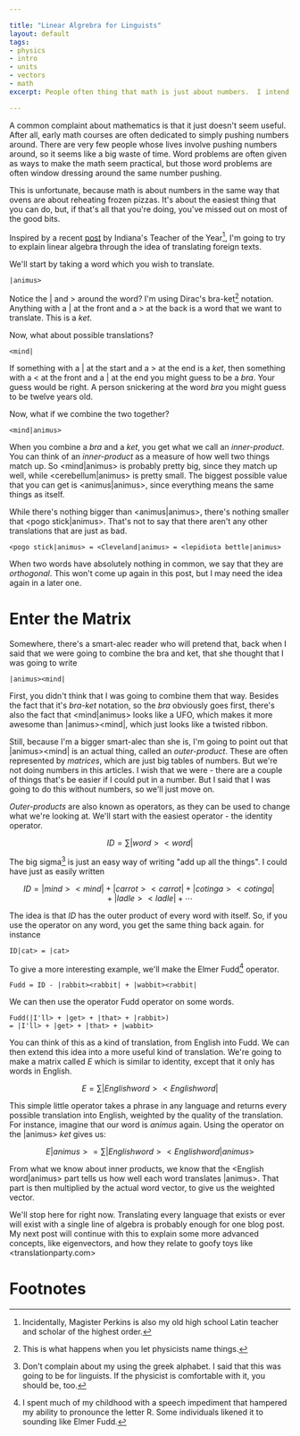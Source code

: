 ```yaml
---

title: "Linear Algrebra for Linguists"
layout: default
tags:
- physics
- intro
- units
- vectors
- math
excerpt: People often thing that math is just about numbers.  I intend to disabuse this notion by discussing linear algebra from a linguistic perspective.

---
```



A common complaint about mathematics is that it just doesn't seem
useful.  After all, early math courses are often dedicated to simply
pushing numbers around. There are very few people whose lives involve
pushing numbers around, so it seems like a big waste of time. Word
problems are often given as ways to make the math seem practical, but
those word problems are often window dressing around the same number
pushing.

This is unfortunate, because math is about numbers in the same way
that ovens are about reheating frozen pizzas.  It's about the easiest
thing that you can do, but, if that's all that you're doing, you've
missed out on most of the good bits.

Inspired by a recent
[post](http://nclatin.blogspot.co.uk/2014/08/of-math-and-latin.html)
by Indiana's Teacher of the Year[^1], I'm going to try to explain
linear algebra through the idea of translating foreign texts.

We'll start by taking a word which you wish to translate.

~~~
|animus>
~~~

Notice the | and > around the word?  I'm using Dirac's bra-ket[^2]
notation.  Anything with a | at the front and a > at the back is a
word that we want to translate.  This is a *ket*.

Now, what about possible translations?

~~~
<mind|
~~~

If something with a | at the start and a > at the end is a *ket*, then
something with a < at the front and a | at the end you might guess to
be a *bra*.  Your guess would be right.  A person snickering at the
word *bra* you might guess to be twelve years old.

Now, what if we combine the two together?

~~~
<mind|animus>
~~~

When you combine a *bra* and a *ket*, you get what we call an
*inner-product*.  You can think of an *inner-product* as a measure of
how well two things match up.  So <mind|animus> is probably pretty
big, since they match up well, while <cerebellum|animus> is pretty
small.  The biggest possible value that you can get is
<animus|animus>, since everything means the same things as itself.

While there's nothing bigger than <animus|animus>, there's nothing
smaller that <pogo stick|animus>.  That's not to say that there aren't
any other translations that are just as bad.

~~~
<pogo stick|animus> = <Cleveland|animus> = <lepidiota bettle|animus>
~~~

When two words have absolutely nothing in common, we say that they are
*orthogonal*.  This won't come up again in this post, but I may need
the idea again in a later one.

Enter the Matrix
===

Somewhere, there's a smart-alec reader who will pretend that, back
when I said that we were going to combine the bra and ket, that she
thought that I was going to write

~~~
|animus><mind|
~~~

First, you didn't think that I was going to combine them that way.
Besides the fact that it's *bra-ket* notation, so the *bra* obviously
goes first, there's also the fact that <mind|animus> looks like a UFO,
which makes it more awesome than |animus><mind|, which just looks like
a twisted ribbon.

Still, because I'm a bigger smart-alec than she is, I'm going to point
out that |animus><mind| is an actual thing, called an *outer-product*.
These are often represented by *matrices*, which are just big tables of
numbers.  But we're not doing numbers in this articles.  I wish that
we were - there are a couple of things that's be easier if I could put
in a number.  But I said that I was going to do this without numbers,
so we'll just move on.

*Outer-products* are also known as operators, as they can be used to
 change what we're looking at.  We'll start with the easiest
 operator - the identity operator.

$$ID = \sum |word><word|$$

The big sigma[^3] is just an easy way of writing "add up all the things".  I could have just as easily written

$$ID = |mind><mind| + |carrot><carrot| + |cotinga><cotinga| + |ladle><ladle| + \cdots$$

The idea is that *ID* has the outer product of every word with
itself. So, if you use the operator on any word, you get the same
thing back again.  for instance

~~~
ID|cat> = |cat>
~~~

To give a more interesting example, we'll make the Elmer Fudd[^4] operator.

~~~
Fudd = ID - |rabbit><rabbit| + |wabbit><rabbit|
~~~

We can then use the operator Fudd operator on some words.

~~~
Fudd(|I'll> + |get> + |that> + |rabbit>)
= |I'll> + |get> + |that> + |wabbit>
~~~

You can think of this as a kind of translation, from English into
Fudd.  We can then extend this idea into a more useful kind of
translation.  We're going to make a matrix called *E* which is similar
to identity, except that it only has words in English.

$$E = \sum |English word><English word|$$

This simple little operator takes a phrase in any language and returns
every possible translation into English, weighted by the quality of
the translation.  For instance, imagine that our word is *animus*
again. Using the operator on the |animus> *ket* gives us:

$$E |animus> = \sum |English word><English word|animus>$$

From what we know about inner products, we know that the <English
word|animus> part tells us how well each word translates |animus>.
That part is then multiplied by the actual word vector, to give us the
weighted vector.

We'll stop here for right now. Translating every language that exists
or ever will exist with a single line of algebra is probably enough
for one blog post.  My next post will continue with this to explain
some more advanced concepts, like eigenvectors, and how they relate to
goofy toys like <translationparty.com>

Footnotes
===

[^1]: Incidentally, Magister Perkins is also my old high school Latin teacher and scholar of the highest order.

[^2]: This is what happens when you let physicists name things.

[^3]: Don't complain about my using the greek alphabet.  I said that this was going to be for linguists. If the physicist is comfortable with it, you should be, too.

[^4]: I spent much of my childhood with a speech impediment that hampered my ability to pronounce the letter R.  Some individuals likened it to sounding like Elmer Fudd.
